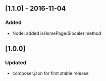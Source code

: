 ## [1.1.0] - 2016-11-04
### Added
- Node: added isHomePage($locale) method

## [1.0.0]
### Updated
- composer.json for first stable release
